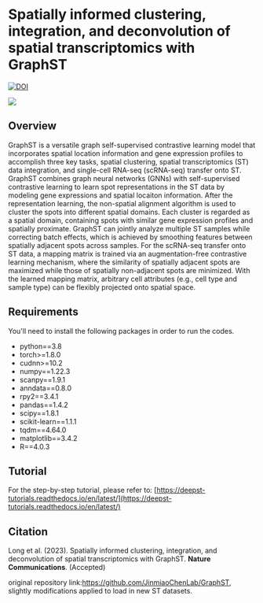 # Spatially informed clustering, integration, and deconvolution of spatial transcriptomics with GraphST

[![DOI](https://zenodo.org/badge/494373596.svg)](https://zenodo.org/badge/latestdoi/494373596)

![](https://github.com/JinmiaoChenLab/GraphST/blob/main/GraphST.jpg)

## Overview
GraphST is a versatile graph self-supervised contrastive learning model that incorporates spatial location information and gene expression profiles to accomplish three key tasks, spatial clustering, spatial transcriptomics (ST) data integration, and single-cell RNA-seq (scRNA-seq) transfer onto ST. GraphST combines graph neural networks (GNNs) with self-supervised contrastive learning to learn spot representations in the ST data by modeling gene expressions and spatial locaiton information. After the representation learning, the non-spatial alignment algorithm is used to cluster the spots into different spatial domains. Each cluster is regarded as a spatial domain, containing spots with similar gene expression profiles and spatially proximate. GraphST can jointly analyze multiple ST samples while correcting batch effects, which is achieved by smoothing features between spatially adjacent spots across samples. For the scRNA-seq transfer onto ST data, a mapping matrix is trained via an augmentation-free contrastive learning mechanism, where the similarity of spatially adjacent spots are maximized while those of spatially non-adjacent spots are minimized. With the learned mapping matrix, arbitrary cell attributes (e.g., cell type and sample type) can be flexibly projected onto spatial space.   

## Requirements
You'll need to install the following packages in order to run the codes.
* python==3.8
* torch>=1.8.0
* cudnn>=10.2
* numpy==1.22.3
* scanpy==1.9.1
* anndata==0.8.0
* rpy2==3.4.1
* pandas==1.4.2
* scipy==1.8.1
* scikit-learn==1.1.1
* tqdm==4.64.0
* matplotlib==3.4.2
* R==4.0.3

## Tutorial
For the step-by-step tutorial, please refer to:
[https://deepst-tutorials.readthedocs.io/en/latest/](https://deepst-tutorials.readthedocs.io/en/latest/)

## Citation
Long et al. (2023). Spatially informed clustering, integration, and deconvolution of spatial transcriptomics with GraphST. **Nature Communications**. (Accepted) 

original repository link:https://github.com/JinmiaoChenLab/GraphST, slightly modifications applied to load in new ST datasets.
